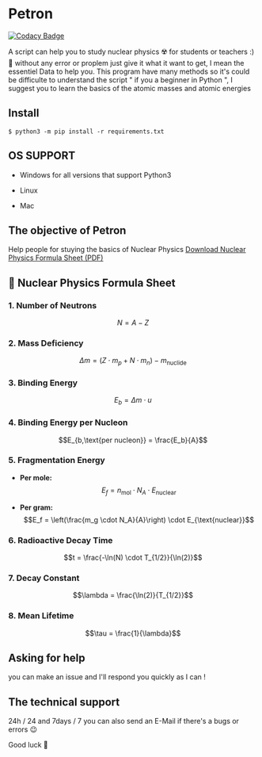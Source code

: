 # Petron 
[![Codacy Badge](https://app.codacy.com/project/badge/Grade/85b4336eb49649c1bea9f32aef6fe904)](https://www.codacy.com/gh/farhatizakaria/PyNuclear/dashboard?utm_source=github.com&amp;utm_medium=referral&amp;utm_content=farhatizakaria/PyNuclear&amp;utm_campaign=Badge_Grade)


A script can help you to study nuclear physics :radioactive: for students or teachers :) :school_satchel:
without any error or proplem just give it what it want to get, I mean the essentiel Data to help you.
This program have many methods so it's could be difficulte to understand the script " if you a beginner in Python ", I suggest you to learn the basics of the atomic masses and atomic energies

## Install

``$ python3 -m pip install -r requirements.txt ``

## OS SUPPORT
* Windows for all versions that support Python3

* Linux

* Mac

## The objective of Petron
Help people for stuying the basics of Nuclear Physics 
[Download Nuclear Physics Formula Sheet (PDF)](./formula.pdf)


## 📄 Nuclear Physics Formula Sheet

### 1. Number of Neutrons
$$N = A - Z$$

### 2. Mass Deficiency
$$\Delta m = (Z \cdot m_p + N \cdot m_n) - m_{\text{nuclide}}$$

### 3. Binding Energy
$$E_b = \Delta m \cdot u$$

### 4. Binding Energy per Nucleon
$$E_{b,\text{per nucleon}} = \frac{E_b}{A}$$

### 5. Fragmentation Energy
- **Per mole:**
$$E_f = n_{\text{mol}} \cdot N_A \cdot E_{\text{nuclear}}$$

- **Per gram:**
$$E_f = \left(\frac{m_g \cdot N_A}{A}\right) \cdot E_{\text{nuclear}}$$

### 6. Radioactive Decay Time
$$t = \frac{-\ln(N) \cdot T_{1/2}}{\ln(2)}$$

### 7. Decay Constant
$$\lambda = \frac{\ln(2)}{T_{1/2}}$$

### 8. Mean Lifetime
$$\tau = \frac{1}{\lambda}$$


## Asking for help
you can make an issue and I'll respond you quickly as I can !

## The technical support
24h / 24 and 7days / 7
you can also send an E-Mail if there's a bugs or errors :wink:

Good luck :microscope:
